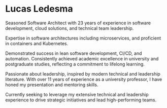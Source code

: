 # Lucas Ledesma

Seasoned Software Architect with 23 years of experience in software development, cloud solutions, and technical team leadership.

 Expertise in software architectures including microservices, and proficient in containers and Kubernetes. 
 
 Demonstrated success in lean software development, CI/CD, and automation. Consistently achieved academic excellence in university and postgraduate studies, reflecting a commitment to lifelong learning. 
 
 Passionate about leadership, inspired by modern technical and leadership literature. With over 11 years of experience as a university professor, I have honed my presentation and mentoring skills. 
 
 Currently seeking to leverage my extensive technical and leadership experience to drive strategic initiatives and lead high-performing teams.
